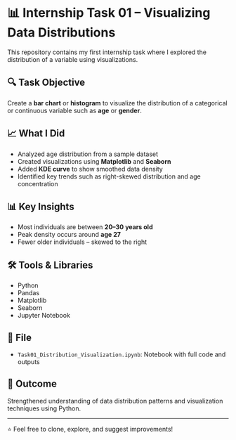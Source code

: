 # 📊 Internship Task 01 – Visualizing Data Distributions

This repository contains my first internship task where I explored the distribution of a variable using visualizations.

## 🔍 Task Objective
Create a **bar chart** or **histogram** to visualize the distribution of a categorical or continuous variable such as **age** or **gender**.

## 📈 What I Did
- Analyzed age distribution from a sample dataset
- Created visualizations using **Matplotlib** and **Seaborn**
- Added **KDE curve** to show smoothed data density
- Identified key trends such as right-skewed distribution and age concentration

## 📊 Key Insights
- Most individuals are between **20–30 years old**
- Peak density occurs around **age 27**
- Fewer older individuals – skewed to the right

## 🛠 Tools & Libraries
- Python
- Pandas
- Matplotlib
- Seaborn
- Jupyter Notebook

## 📂 File
- `Task01_Distribution_Visualization.ipynb`: Notebook with full code and outputs

## 📌 Outcome
Strengthened understanding of data distribution patterns and visualization techniques using Python.

---

⭐️ Feel free to clone, explore, and suggest improvements!
